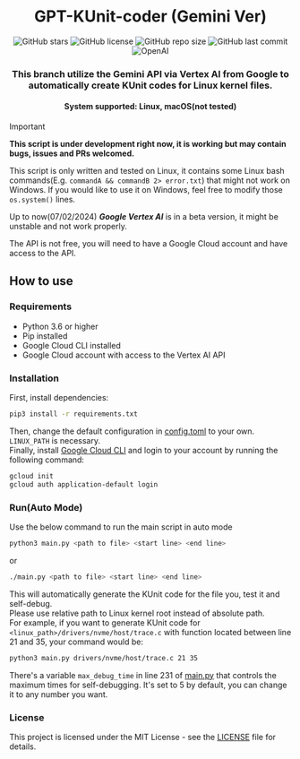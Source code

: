 <h1 align="center">GPT-KUnit-coder (Gemini Ver)</h1>
<p align="center">
    <a href="https://github.com/sahuidhsu/GPT-KUnit-coder/stargazers" style="text-decoration:none" >
        <img src="https://img.shields.io/github/stars/sahuidhsu/GPT-KUnit-coder.svg" alt="GitHub stars"/>
    </a>
    <a href="https://github.com/sahuidhsu/GPT-KUnit-coder/blob/main/LICENSE" style="text-decoration:none" >
        <img src="https://img.shields.io/github/license/sahuidhsu/GPT-KUnit-coder" alt="GitHub license"/>
    </a>
    <img src="https://img.shields.io/github/repo-size/sahuidhsu/GPT-KUnit-coder" alt="GitHub repo size"/>
    <img src="https://img.shields.io/github/last-commit/sahuidhsu/GPT-KUnit-coder" alt="GitHub last commit"/>
    <br>
    <a href="https://ai.google.dev/" style="text-decoration:none" >
        <img src="https://img.shields.io/badge/GEMINI-api-00A000?style=for-the-badge&logo=google" alt="OpenAI"/>
    </a>
</p>
<h3 align="center">This branch utilize the Gemini API via Vertex AI from Google to 
automatically create KUnit codes for Linux kernel files.</h3>
<h4 align="center">System supported: Linux, macOS(not tested) </h4>

> [!IMPORTANT]
> **This script is under development right now, it is working but may contain bugs, issues and PRs welcomed.**
> 
> This script is only written and tested on Linux, it contains some Linux 
bash commands(E.g. ```commandA && commandB 2> error.txt```) that might not work on Windows. If you would like to use it
on Windows, feel free to modify those ```os.system()``` lines.
> 
> Up to now(07/02/2024) ***Google Vertex AI*** is in a beta version, it might be unstable and not work properly.
> 
> The API is not free, you will need to have a Google Cloud account and have access to the API.

## How to use
### Requirements
- Python 3.6 or higher
- Pip installed
- Google Cloud CLI installed
- Google Cloud account with access to the Vertex AI API
### Installation
First, install dependencies:
```bash
pip3 install -r requirements.txt
```
Then, change the default configuration in [config.toml](config.toml) to your own. `LINUX_PATH` is necessary. \
Finally, install [Google Cloud CLI](https://cloud.google.com/sdk/docs/install?hl=zh-cn) and login to your account by running the following command:
```bash
gcloud init
gcloud auth application-default login
```

### Run(Auto Mode)
Use the below command to run the main script in auto mode
```bash
python3 main.py <path to file> <start line> <end line>
```
or
```bash
./main.py <path to file> <start line> <end line>
```
This will automatically generate the KUnit code for the file you,
test it and self-debug. \
Please use relative path to Linux kernel root instead of absolute path. \
For example, if you want to generate KUnit code for `<linux_path>/drivers/nvme/host/trace.c` with function located 
between line 21 and 35, your command would be:
```bash
python3 main.py drivers/nvme/host/trace.c 21 35
```
There's a variable `max_debug_time` in line 231 of [main.py](main.py) that controls 
the maximum times for self-debugging. It's set to 5 by default, you can change it to any number you want.

### License
This project is licensed under the MIT License - see the [LICENSE](LICENSE) file for details.
